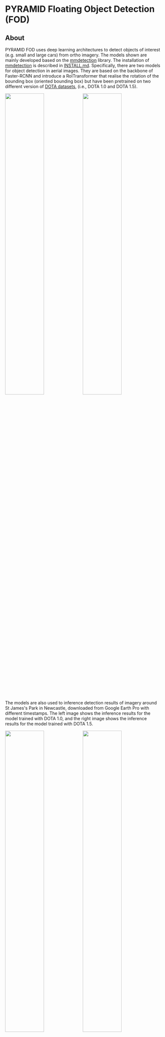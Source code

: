 # PYRAMID Floating Object Detection (FOD)

## About

PYRAMID FOD uses deep learning architectures to detect objects of interest (e.g. small and large cars) from ortho imagery. The models shown are mainly developed based on the [mmdetection](https://github.com/open-mmlab/mmdetection) library. The installation of [mmdetection](https://github.com/open-mmlab/mmdetection) is described in [INSTALL.md](INSTALL.md). Specifically, there are two models for object detection in aerial images. They are based on the backbone of Faster-RCNN and introduce a RoITransformer that realise the rotation of the bounding box (oriented bounding box) but have been pretrained on two different version of [DOTA datasets](https://captain-whu.github.io/DOTA/dataset.html), (i.e., DOTA 1.0 and DOTA 1.5).

<img src="vis/dota 1.0/NZ2465.gif" width="50%"><img src="vis/dota 1.5/NZ2465.gif" width="50%">

The models are also used to inference detection results of imagery around St James's Park in Newcastle, downloaded from Google Earth Pro with different timestamps. The left image shows the inference results for the model trained with DOTA 1.0, and the right image shows the inference results for the model trained with DOTA 1.5. 

<img src="vis/Temp_DOTA_1_0.gif" width="50%"><img src="vis/Temp_DOTA_1_5.gif" width="50%">

### Project Team
Dr Shidong Wang, Newcastle University  ([shidong.wang@newcastle.ac.uk](mailto:Shidong.wang@newcastle.ac.uk))  
Professor Jon Mills, Newcastle University ([jon.mills@newcastle.ac.uk](mailto:jon.mills@newcastle.ac.uk))  
Dr Elizabeth Lewis, Newcastle University  ([elizabeth.lewis2@newcastle.ac.uk](mailto:elizabeth.lewis2@newcastle.ac.uk))  

### RSE Contact
Robin Wardle  
RSE Team, NICD  
Newcastle University  
([robin.wardle@newcastle.ac.uk](mailto:robin.wardle@newcastle.ac.uk))  

## Built With

[Pytorch](https://pytorch.org/)  
[DOTA Dataset](https://captain-whu.github.io/DOTA/)  
[mmdetection](https://github.com/open-mmlab/mmdetection)  
[AerialDetection](https://github.com/dingjiansw101/AerialDetection)  
[Faster RCNN RoITrans with DOTA 1.0](https://github.com/NewcastleRSE/PYRAMID-object-detection/blob/main/configs/DOTA/faster_rcnn_RoITrans_r50_fpn_1x_dota.py)  
[Faster RCNN RoITrans with DOTA 1.5](https://github.com/NewcastleRSE/PYRAMID-object-detection/blob/main/configs/DOTA1_5/faster_rcnn_RoITrans_r50_fpn_1x_dota1_5.py)  
[Python 3](https://www.python.org/)  
[Docker](https://www.docker.com)  
Other required tools: [tar](https://www.unix.com/man-page/linux/1/tar/), [zip](https://www.unix.com/man-page/linux/1/gzip/).

## Getting Started

### Prerequisites

The tool requires PyTorch 1.1 or higher. The dependent libs can be found in the [requirements.txt](requirements.txt). Specifically, it needs:
- Linux
- Python 3.5+ 
- PyTorch 1.1
- CUDA 9.0+
- NCCL 2+
- GCC 4.9+
- [mmcv](https://github.com/open-mmlab/mmcv)

### Installation

a. Install CUDA
https://developer.nvidia.com/cuda-downloads
removal
sudo apt-get --purge remove "*cublas*" "cuda*" "nsight*" 
sudo apt-get --purge remove "*nvidia*"
sudo rm -rf /usr/local/cuda*

11.4 onwards

#### To uninstall cuda

sudo /usr/local/cuda-11.4/bin/cuda-uninstaller 

##### To uninstall nvidia

sudo /usr/bin/nvidia-uninstall

Version 10.2
https://developer.nvidia.com/cuda-10.2-download-archive

Won't install with GCC 9.3
sudo apt -y install gcc-8 g++-8
sudo update-alternatives --install /usr/bin/gcc gcc /usr/bin/gcc-8 8
sudo update-alternatives --install /usr/bin/g++ g++ /usr/bin/g++-8 8

Then still won't install?


a. Create a conda virtual environment and activate it. Then install Cython.

```shell
conda create -n fod python=3.7 -y
source activate fod

conda install cython
```

b. Install PyTorch stable or nightly and torchvision following the [official instructions](https://pytorch.org/). An example is given below:

```shell
conda install pytorch==1.5.0 torchvision==0.6.0 cudatoolkit=10.2 -c pytorch
```

c. Clone this repository (Skip this step if the repo exists locally).

```shell
git clone https://github.com/NCL-PYRAMID/PYRAMID-object-detection.git
cd PYRAMID-object-detection
```

d. Compile cuda extensions.

```shell
./compile.sh
```

e. Install all requirements ( the dependencies will be installed automatically after running `python setup.py develop`).

```shell
pip install -r requirements.txt
python setup.py develop
# or "pip install -e ."
```

### Running Tests

Run the command below and the results will be generated at `dota_1_0_res` and `dota_1_5_res` folders.
```shell
python demo_large_image.py
```

### Running Locally
a. Download DOTA 1.0 and DOTA 1.5 datasets from [Data Download](https://captain-whu.github.io/DOTA/dataset.html).

b. Organise the data and scripts as the following structure:

```bash
├─ DOTA_devkit                          # Data loading and evaluation of the results
├─ configs                              # All configurations for training nad evaluation leave there
├─ data                                 # Extract the downloaded data here
    ├─ dota1_0/test1024
        ├─ images/                      # Extracted images from DOTA 1.o
        ├─ test_info.json               # Image info
    ├─ dota1_5/test1024                 # Extracted images from DOTA 1.5
        ├─ images/                      # Image info
        ├─ test_info.json
├─ mmdet                                # Functions from mmdet
├─ tools                                # Tools
├─ Dockerfile                           # Docker script
├─ GETTING_STARTED.md                   # Instruction
├─ compile.sh                           # Compile file
├─ demo_large_image.py                  # Scripts for inferring results
├─ env.yml                              # List of envs
├─ mmcv_installisation_confs.txt        # Instruction to install the mmcv lib
├─ requirements.txt                     # List all envs that need to be downloaded and installised
├─ setup.py                             # Exam the setup
```

### Installing on an Azure Virtual Machine
See this [supplementary set of instructions](doc/installing_on_a_vm.md) for information on how to create an Azure VM and install the FOD application for testing purposes.

## Deployment
### Local (including on a Virtual Machine)
Build the Docker container for the FOD application using a standard `docker build` command.
```
sudo docker build . -t pyramid-fod
```
The container is designed to mount a local directory for reading and writing. For testing locally, download the test data from DAFNI, as outlined in `data/inputs/README.md`. Then the test application can be run using
```
sudo docker run -it --gpus all -v "$(pwd)/data:/data" pyramid-fod
```
Data produced by the application will be in data/outputs. Note that because of the way that Docker permissions work, these data will have `root/root` ownership permissions. You will need to use elevated `sudo` privileges to delete the outputs folder.

### Production
This application is designed to be deployed to [DAFNI](https://dafni.ac.uk/). You can either build the Docker image locally if you have a GPU-enabled workstation; or see [these set of supplementaty instructions](doc/installing_on_a_vm.md) to read how to use an Azure VM to accomplish this task.

Having built a Docker image either locally or on an Azure VM, it will still need to be uploaded to DAFNI. Ensure that you have saved and zipped the image in a `.tar.gz` file, and then either use an FTP client such as [FileZilla](https://filezilla-project.org/) to transfer this image to your local computer for upload to DAFNI; or, alternatively, use the [DAFNI CLI](https://github.com/dafnifacility/cli) to upload the model directly from the VM. The DAFNI API can also be used raw to upload the model, although the CLI embeds the relevant API calls within a Python wrapper and is arguably easier to use.

## Usage
The deployed model can be run in a DAFNI workflow. See the [DAFNI workflow documentation](https://docs.secure.dafni.rl.ac.uk/docs/how-to/how-to-create-a-workflow) for details.

When running the model on DAFNI as part of a larger workflow, all data supplied to the model will appear in the folder `/data/inputs`, exactly as produced by the deep learning model. The outputs of this converter must be written to the `/data/outputs` folder within the Docker container. When testing locally, these paths are instead `./data/inputs` and `./data/outputs` respectively. The Python script is able to determine which directory to use by checking the environment variable `PLATFORM`, which is set in the Dockerfile.

Model outputs in `/data/outputs` should contain the actual data produced by the model, as well as a `metadata.json` file which is used by DAFNI in publishing steps when creating a new dataset from the data produced by the model.

## Roadmap

- [x] Data preprocessing
- [x] Pretrained models, i.e., Faster RCNN with RoITrans on DOTA 1.0 and DOTA 1.5 
- [x] Data and code are uploaded to [DAFNI platform](https://dafni.ac.uk/)   
- [x] Test Docker 
- [ ] Online Visualisation  

## Contributing
Development of PYRAMID FOD has concluded and pull requests will be ignored.

### Main Branch
Protected and can only be pushed to via pull requests. Should be considered stable and a representation of production code.

### Dev Branch
Should be considered fragile, code should compile and run but features may be prone to errors.

## License
TBC

## Citations
Please cite the associated papers for this work if you use this code:

```
@article{xxx2021paper,
  title={Title},
  author={Author},
  journal={arXiv},
  year={2021}
}
```


## Acknowledgements
This work was funded by NERC, grant ref. NE/V00378X/1, “PYRAMID: Platform for dYnamic, hyper-resolution, near-real time flood Risk AssessMent Integrating repurposed and novel Data sources”. See the project funding [URL](https://gtr.ukri.org/projects?ref=NE/V00378X/1).

## References
TBC
